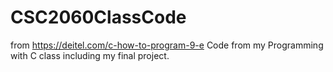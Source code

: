 # CSC2060ClassCode
 from https://deitel.com/c-how-to-program-9-e
Code from my Programming with C class including my final project.
